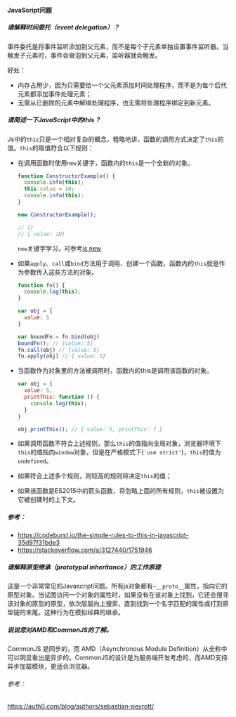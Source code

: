 #### JavaScript问题

##### 请解释时间委托（event delegation）？

事件委托是将事件监听添加到父元素，而不是每个子元素单独设置事件监听器。当触发子元素时，事件会冒泡到父元素，监听器就会触发。

好处：

* 内存占用少，因为只需要给一个父元素添加时间处理程序，而不是为每个后代元素都添加事件处理元素；
* 无需从已删除的元素中解绑处理程序，也无需将处理程序绑定到新元素。

##### 请简述一下JavaScript中的this？

Js中的`this`只是一个相对复杂的概念，粗略地讲，函数的调用方式决定了`this`的值。`this`的取值符合以下规则：

* 在调用函数时使用`new`关键字，函数内的`this`是一个全新的对象。

    ```javascript
    function ConstructorExample() {
      console.info(this);
      this.value = 10;
      console.info(this);
    }
    
    new ConstructorExample();
    
    // {}
    // { value: 10}
    ```

    `new`关键字学习，可参考[js new](https://codeburst.io/javascripts-new-keyword-explained-as-simply-as-possible-fec0d87b2741)

    

* 如果`apply`、`call`或`bind`方法用于调用、创建一个函数，函数内的`this`就是作为参数传入这些方法的对象。

    ```javascript
    function fn() {
      console.log(this);
    }
    
    var obj = {
      value: 5
    }
    
    var boundFn = fn.bind(obj)
    boundFn(); // {value: 5}
    fn.call(obj) // {value: 5}
    fn.apply(obj) // { value: 5}
    ```

    

* 当函数作为对象里的方法被调用时，函数内的this是调用该函数的对象。

    ```javascript
    var obj = {
      value: 5,
      printThis: function () {
        console.log(this);
      }
    }
    
    obj.printThis(); // { value: 5, printThis: f }
    ```

    

* 如果调用函数不符合上述规则，那么`this`的值指向全局对象，浏览器环境下`this`的值指向`window`对象，但是在严格模式下(`'use strict'`)，`this`的值为`undefined`。

* 如果符合上述多个规则，则较高的规则将决定`this`的值；

* 如果该函数是ES2015中的箭头函数，将忽略上面的所有规则，`this`被设置为它被创建时的上下文。

##### 参考：

- https://codeburst.io/the-simple-rules-to-this-in-javascript-35d97f31bde3
- https://stackoverflow.com/a/3127440/1751946

##### 请解释原型继承（prototypal inheritance）的工作原理

这是一个非常常见的Javascript问题。所有js对象都有`—__proto__`属性，指向它的原型对象。当试图访问一个对象的属性时，如果没有在该对象上找到，它还会搜寻该对象的原型的原型，依次层层向上搜索，直到找到一个名字匹配的属性或打到原型链的末尾。这种行为在模拟经典的继承。

##### 说说您对AMD和CommonJS的了解。

CommonJS 是同步的，而 AMD（Asynchronous Module Definition）从全称中可以明显看出是异步的。CommonJS的设计是为服务端开发考虑的，而AMD支持异步加载模块，更适合浏览器。

###### 参考：

https://auth0.com/blog/authors/sebastian-peyrott/

